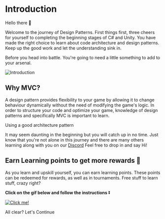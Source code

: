# Introduction

Hello there 👋 

Welcome to the journey of Design Patterns. First things first, three cheers for yourself to completing the beginning stages of C# and Unity. You have made the right choice to learn about code architecture and design patterns. Keep up the good work and let the understanding sink in.

Before you head into battle. You're going to need a little something to add to your arsenal.

![Introduction](https://media.giphy.com/media/11JeH5lk2G494A/giphy.gif)

## **Why MVC?**

A design pattern provides flexibility to your game by allowing it to change behaviour dynamically without the need of modifying the game's logic. In order to structure your code and optimize your game, knowledge of design patterns and specifically MVC is important to learn.

Using a good architecture pattern

It may seem daunting in the beginning but you will catch up in no time. Just know that you're not alone in this journey and there are many others learning along with you on our [Discord](https://discord.com/invite/R4hfXhsWjN) Feel free to drop in and say Hi!


## Earn Learning points to get more rewards 🎁

As you learn and upskill yourself, you can earn learning points. These points can be redeemed for rewards, as well as in tournaments. Free stuff to learn stuff, crazy right?

**Click on the gif below and follow the instructions** ⏬

[![Click me!](https://media.giphy.com/media/zz1v8vjwQwTja/giphy.gif)](https://academy.outscal.com/welcome/build-in-public/assignments)


All clear? Let's Continue
